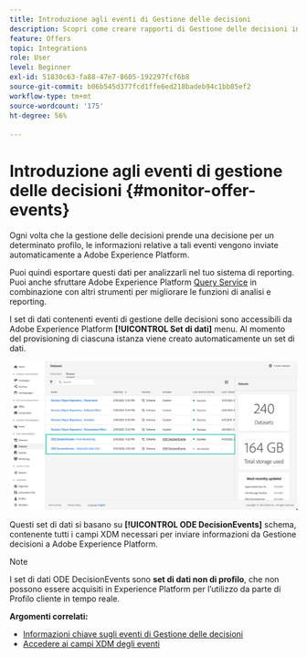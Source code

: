```yaml
---
title: Introduzione agli eventi di Gestione delle decisioni
description: Scopri come creare rapporti di Gestione delle decisioni in Adobe Experience Platform.
feature: Offers
topic: Integrations
role: User
level: Beginner
exl-id: 51830c63-fa88-47e7-8605-192297fcf6b8
source-git-commit: b06b545d377fcd1ffe6ed218badeb94c1bb85ef2
workflow-type: tm+mt
source-wordcount: '175'
ht-degree: 56%

---
```


# Introduzione agli eventi di gestione delle decisioni {#monitor-offer-events}

Ogni volta che la gestione delle decisioni prende una decisione per un determinato profilo, le informazioni relative a tali eventi vengono inviate automaticamente a Adobe Experience Platform.

Puoi quindi esportare questi dati per analizzarli nel tuo sistema di reporting. Puoi anche sfruttare Adobe Experience Platform [Query Service](https://experienceleague.adobe.com/docs/experience-platform/query/home.html?lang=it) in combinazione con altri strumenti per migliorare le funzioni di analisi e reporting.

I set di dati contenenti eventi di gestione delle decisioni sono accessibili da Adobe Experience Platform **[!UICONTROL Set di dati]** menu. Al momento del provisioning di ciascuna istanza viene creato automaticamente un set di dati.

![](../assets/events-datasets-list.png)

Questi set di dati si basano su **[!UICONTROL ODE DecisionEvents]** schema, contenente tutti i campi XDM necessari per inviare informazioni da Gestione decisioni a Adobe Experience Platform.

>[!NOTE]
>
>I set di dati ODE DecisionEvents sono **set di dati non di profilo**, che non possono essere acquisiti in Experience Platform per l’utilizzo da parte di Profilo cliente in tempo reale.

**Argomenti correlati:**

* [Informazioni chiave sugli eventi di Gestione delle decisioni](../reports/key-information.md)
* [Accedere ai campi XDM degli eventi](../reports/xdm-fields.md)
